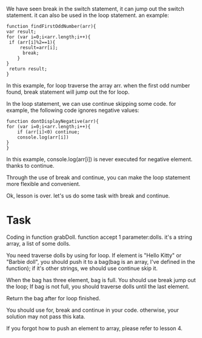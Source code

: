 We have seen break in the switch statement, it can jump out the switch statement. it can also be used in the loop statement. an example:

	function findFirstOddNumber(arr){
  	var result;
  	for (var i=0;i<arr.length;i++){
   	 if (arr[i]%2==1){
    	 result=arr[i];
    	  break;
    	}
  	}
 	 return result;
	}

In this example, for loop traverse the array arr. when the first odd number found, break statement will jump out the for loop.

In the loop statement, we can use continue skipping some code. for example, the following code ignores negative values:

	function dontDisplayNegative(arr){
	for (var i=0;i<arr.length;i++){
		if (arr[i]<0) continue;   
		console.log(arr[i])
	}
	}

In this example, console.log(arr[i]) is never executed for negative element. thanks to continue.

Through the use of break and continue, you can make the loop statement more flexible and convenient.

Ok, lesson is over. let's us do some task with break and continue.


# Task

Coding in function grabDoll. function accept 1 parameter:dolls. it's a string array, a list of some dolls.

You need traverse dolls by using for loop. If element is "Hello Kitty" or "Barbie doll", you should push it to a bag(bag is an array, I've defined in the function); if it's other strings, we should use continue skip it.

When the bag has three element, bag is full. You should use break jump out the loop; If bag is not full, you should traverse dolls until the last element.

Return the bag after for loop finished.

You should use for, break and continue in your code. otherwise, your solution may not pass this kata.

If you forgot how to push an element to array, please refer to lesson 4.